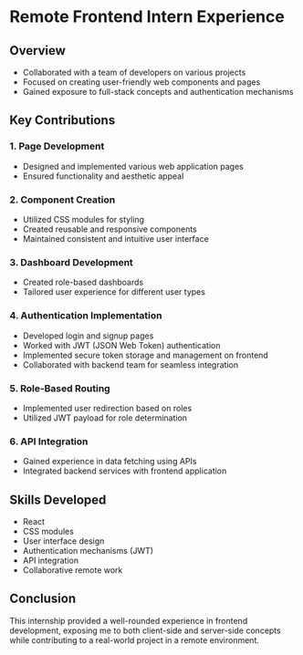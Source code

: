 # Remote Frontend Intern Experience

## Overview

- Collaborated with a team of developers on various projects
- Focused on creating user-friendly web components and pages
- Gained exposure to full-stack concepts and authentication mechanisms

## Key Contributions

### 1. Page Development
- Designed and implemented various web application pages
- Ensured functionality and aesthetic appeal

### 2. Component Creation
- Utilized CSS modules for styling
- Created reusable and responsive components
- Maintained consistent and intuitive user interface

### 3. Dashboard Development
- Created role-based dashboards
- Tailored user experience for different user types

### 4. Authentication Implementation
- Developed login and signup pages
- Worked with JWT (JSON Web Token) authentication
- Implemented secure token storage and management on frontend
- Collaborated with backend team for seamless integration

### 5. Role-Based Routing
- Implemented user redirection based on roles
- Utilized JWT payload for role determination

### 6. API Integration
- Gained experience in data fetching using APIs
- Integrated backend services with frontend application

## Skills Developed

- React
- CSS modules
- User interface design
- Authentication mechanisms (JWT)
- API integration
- Collaborative remote work

## Conclusion

This internship provided a well-rounded experience in frontend development, exposing me to both client-side and server-side concepts while contributing to a real-world project in a remote environment.
